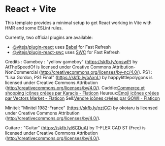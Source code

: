 # React + Vite

This template provides a minimal setup to get React working in Vite with HMR and some ESLint rules.

Currently, two official plugins are available:

- [@vitejs/plugin-react](https://github.com/vitejs/vite-plugin-react/blob/main/packages/plugin-react/README.md) uses [Babel](https://babeljs.io/) for Fast Refresh
- [@vitejs/plugin-react-swc](https://github.com/vitejs/vite-plugin-react-swc) uses [SWC](https://swc.rs/) for Fast Refresh


Credits :
Gameboy : "yellow gameboy" (https://skfb.ly/opswP) by AtTheSpeedOf is licensed under Creative Commons Attribution-NonCommercial (http://creativecommons.org/licenses/by-nc/4.0/).
PS1 : "Lisa Gordon, PS1 Final" (https://skfb.ly/oAxnL) by happylittlepolygons is licensed under Creative Commons Attribution (http://creativecommons.org/licenses/by/4.0/).
Caddie:<a href="https://www.flaticon.com/fr/icones-gratuites/commerce-et-shopping" title="commerce et shopping icônes">Commerce et shopping icônes créées par Karacis - Flaticon</a>
Heureux:<a href="https://www.flaticon.com/fr/icones-gratuites/emoji" title="emoji icônes">Emoji icônes créées par Vectors Market - Flaticon</a>
Sell:<a href="https://www.flaticon.com/fr/icones-gratuites/vendre" title="vendre icônes">Vendre icônes créées par GOWI - Flaticon</a>


Minitel: "Minitel 1982-France" (https://skfb.ly/oztCC) by okotaru is licensed under Creative Commons Attribution (http://creativecommons.org/licenses/by/4.0/).


Guitare : "Guitar" (https://skfb.ly/6CDuA) by T-FLEX CAD ST (Free) is licensed under Creative Commons Attribution (http://creativecommons.org/licenses/by/4.0/).
